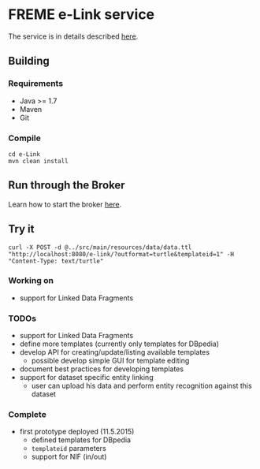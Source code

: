 # FREME e-Link service

The service is in details described [here](https://github.com/freme-project/technical-discussion/wiki/Broker-API-Calls#user-content-e-link).

## Building

### Requirements

* Java >= 1.7
* Maven
* Git

### Compile

    cd e-Link
    mvn clean install    

## Run through the Broker

Learn how to start the broker [here](https://github.com/freme-project/technical-discussion/wiki/Compile-FREME-from-Source).

## Try it

    curl -X POST -d @../src/main/resources/data/data.ttl "http://localhost:8080/e-link/?outformat=turtle&templateid=1" -H "Content-Type: text/turtle"

### Working on

* support for Linked Data Fragments

### TODOs

* support for Linked Data Fragments
* define more templates (currently only templates for DBpedia)
* develop API for creating/update/listing available templates
  * possible develop simple GUI for template editing 
* document best practices for developing templates
* support for dataset specific entity linking
  * user can upload his data and perform entity recognition against this dataset

### Complete

* first prototype deployed (11.5.2015)
  * defined templates for DBpedia
  * `templateid` parameters
  * support for NIF (in/out)


